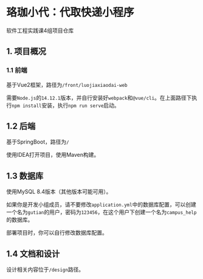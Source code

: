 # 珞珈小代：代取快递小程序

软件工程实践课4组项目仓库

## 1. 项目概况

### 1.1 前端

基于Vue2框架，路径为`/front/luojiaxiaodai-web`

需要`Node.js`的`14.12.1`版本，并自行安装好`webpack`和`@vue/cli`。在上面路径下执行`npm install`安装，执行`npm run serve`启动。

## 1.2 后端

基于SpringBoot，路径为`/`

使用IDEA打开项目，使用Maven构建。

## 1.3 数据库

使用MySQL 8.4版本（其他版本可能可用）。

如果你是开发小组成员，请不要修改`application.yml`中的数据库配置，可以创建一个名为`gutian`的用户，密码为`123456`，在这个用户下创建一个名为`campus_help`的数据库。

部署项目时，你可以自行修改数据库配置。

## 1.4 文档和设计

设计相关内容位于`/design`路径。
